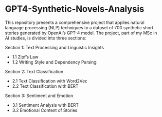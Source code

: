 # GPT4-Synthetic-Novels-Analysis
This repository presents a comprehensive project that applies natural language processing (NLP) techniques to a dataset of 700 synthetic short stories generated by OpenAI’s GPT-4 model. The project, part of my MSc in AI studies, is divided into three sections:

Section 1: Text Processing and Linguistic Insights
- 1.1 Zipf’s Law
- 1.2 Writing Style and Dependency Parsing

Section 2: Text Classification
- 2.1 Text Classification with Word2Vec
- 2.2 Text Classification with BERT

Section 3: Sentiment and Emotion
- 3.1 Sentiment Analysis with BERT
- 3.2 Emotional Content of Stories
